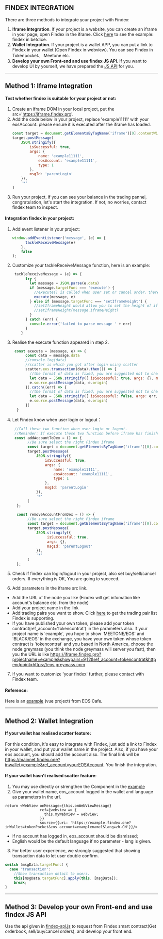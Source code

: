 ## FINDEX INTEGRATION

There are three methods to integrate your project with Findex:
1. **Iframe Integration**. If your project is a website, you can create an iframe in your page, open Findex in the iframe. Click [here](https://betdice.one/exchange/) to see the example: findex in betdice.
2. **Wallet Integration**. If your project is a wallet APP, you can put a link to Findex in your wallet (Open Findex in webview).  You can see Findex in Tokenpocket、 Meetone etc.
3. **Develop your own Front-end and use findex JS API**. If you want to develop UI by yourself, we have prepared the [JS API](https://github.com/yuertongle/findex-integration/blob/master/for_DIY/findex_api.js) for you.


---

## Method 1: Iframe Integration
#### Test whether findex is suitable for your project or not:

1. Create an iframe DOM in your local project, put the src='https://iframe.findex.pro'.
2. Add the code below in your project, replace 'example11111' with your eosAccount. please ensure it is executed after the iframe has loaded.
   ```javascript
   const target = document.getElementsByTagName('iframe')[0].contentWindow
   target.postMessage(
       JSON.stringify({
           isSuccessful: true,
           args: {
               name: 'example11111',
               eosAccount: 'example11111',
               type: 1
           },
           msgId: 'parentLogin'
       }),
       '*'
   )
   ```
3. Run your project, if you can see your balance in the trading pannel, congratulation, let's start the integration. If not, no worries, contact findex team to inspect.

#### Integration findex in your project:

1. Add event listener in your project:
   ```javascript
   window.addEventListener('message', (e) => {
         tackleReceiveMessage(e)
       }, 
       false
   );
   ```
2. Customize your tackleReceiveMessage function, here is an example:
   
   ```javascript
    tackleReceiveMessage = (e) => {
         try {
           let message = JSON.parse(e.data)
           if (message.targetFunc === 'execute') {
             //execute() is called when user set or cancel order，there is an example below
             execute(message, e)
           } else if (message.targetFunc === 'setIframeHeight') {
             //setIframeHeight would allow you to set the height of iframe dynamically
             //setIframeHeight(message.iframeHeight)
           }
         } catch (err) {
           console.error('failed to parse message ' + err)
         }
       }
   ```
3. Realise the execute function appeared in step 2.
   ```javascript
    const execute = (message, e) => {   
         const data = message.data
         //console.log(data)
         //scatter is which you got after login using scatter
         scatter.eos.transaction(data).then(() => {
           //the format of data is fixed, you are suggested not to change.
           let data = JSON.stringify({ isSuccessful: true, args: {}, msgId: message.msgId })
           e.source.postMessage(data, e.origin)
         }).catch((err) => {
           //the format of data is fixed, you are suggested not to change.
           let data = JSON.stringify({ isSuccessful: false, args: err, msgId: message.msgId })
           e.source.postMessage(data, e.origin)
         })
     }
   ```

4. Let Findex know when user login or logout：
      
   ```javascript
    //Call these two function when user login or logout.
    //Reminder: If execute these two function before iframe has finished loading, Findex would fail in login or logout
    const addAccountToDex = () => { 
          //Be sure select the right Findex iframe  
          const target = document.getElementsByTagName('iframe')[0].contentWindow
          target.postMessage(
              JSON.stringify({
                  isSuccessful: true,
                  args: {
                      name: 'example11111',
                      eosAccount: 'example11111',
                      type: 1
                  },
                  msgId: 'parentLogin'
              }),
              '*'
          )    
     };
       
     const removeAccountFromDex = () => {
          //Be sure select the right Findex iframe
          const target = document.getElementsByTagName('iframe')[0].contentWindow
          target.postMessage(
              JSON.stringify({
                   isSuccessful: true,
                   args: {},
                   msgId: 'parentLogout'
              }),
              '*'
          )
     };
     ```  
 5. Check if findex can login/logout in your project, also set buy/sell/cancel orders. If everything is OK, You are going to succeed.
 6. Add parameters in the iframe src link.
  + Add the URL of the node you like (Findex will get infomation like account's balance etc. from the node)
  + Add your project name in the link
  + Add trading pairs you want to show. Click [here](https://api.findex.pro/v1/pairList) to get the trading pair list Findex is supporting.
  + If you have published your own token, please add your token contract(ref_account='tokencontrat') in the parameters also.
  If your project name is 'example', you hope to show 'MEETONE/EOS' and 'BLACK/EOS' in the exchange, you have your own token whose token contract is 'tokencontrat' and you based in North America, choose the node greymass (you think the node greymass will server you fast), then you the URL is like https://iframe.findex.pro?projectname=example&showpairs=9,12&ref_account=tokencontrat&httpendpoint=https://eos.greymass.com 
 7. If you want to customize 'your findex' further, please contact with Findex team.


#### Reference:
Here is an [example](https://gist.github.com/jafri/b52dd82aad68cd54657510718969269b) (vue project) from EOS Cafe.


---

## Method 2: Wallet Integration

#### If your wallet has realised scatter feature:
For this condition, it's easy to integrate with Findex, just add a link to Findex in your wallet, and put your wallet name in the project. Also, if you have your eos account, you should add the account also. The final link will be https://mainnet.findex.one?inwallet=example&ref_account=yourEOSAccount. You finish the integration.

#### If your wallet hasn't realised scatter feature:
1. You may use directly or strengthen the Component in the [example](https://github.com/yuertongle/findex-integration/blob/master/for_wallet_integration/demo-webview.js)  
2. Give your wallet name, eos_account logged in the wallet and language as parameters in the url.
```javascrip.
return <WebView onMessage={this.onWebViewMessage}
                ref={webview => {
                  this.myWebView = webview;
                }}
                source={{uri: 'https://example.findex.one?inWallet=tokenPocket&eos_account=examplename1&lang=zh-CN'}}/>
```  
*  If no account has logged in, eos_account should be dismissed;
*  English would be the default language if no parameter - lang is given.


3. For better user experience, we strongly suggested that showing transaction data to let user double confirm.
```javascript
switch (msgData.targetFunc) {          
  case 'transaction':
    //Show transaction detail to users.
    this[msgData.targetFunc].apply(this, [msgData]);
    break;
}
```


 
---

## Method 3: Develop your own Front-end and use findex JS API
Use the api given in [findex-api.js](https://github.com/yuertongle/findex-integration/blob/master/for_DIY/findex_api.js) to request from Findex smart contract(Get orderbook, sell/buy/cancel orders), and develop your front end.

